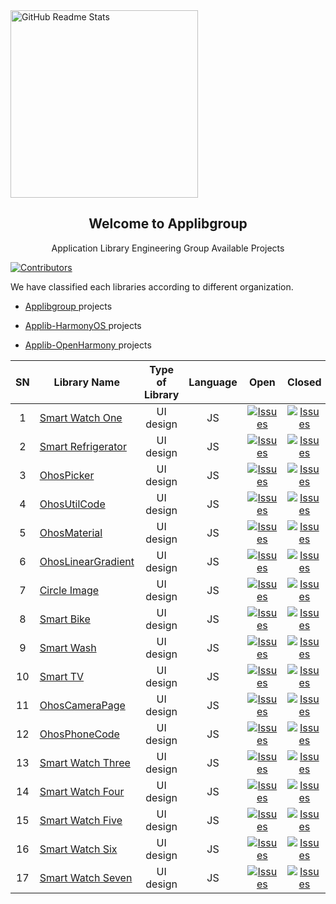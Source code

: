  <img width="300px" src="https://camo.githubusercontent.com/223670c984bbedad0cada8dbd3f392fb2b3453850a819fefe7440938c5592327/68747470733a2f2f6170706c696267726f75702e6769746875622e696f2f696d616765732f6170706c69625f6c6f676f2e706e67" align="center" alt="GitHub Readme Stats" />
 <h2 align="center">Welcome to Applibgroup</h2>
 <p align="center">Application Library Engineering Group Available Projects</p>
</p>

 <p><a href="https://github.com/applibgroup/"><img alt="Contributors" src="https://cauldron.io/project/6276/export/svg/git_contributors.svg" /></a></p>
</p>

<p>We have classified each libraries according to different organization. 

- <p><a href="https://github.com/applibgroup"> Applibgroup </a> projects </p>
- <p><a href="https://github.com/Applib-HarmonyOS"> Applib-HarmonyOS </a> projects </p>
- <p><a href="https://github.com/Applib-OpenHarmony"> Applib-OpenHarmony </a> projects </p>
</p>

SN|Library Name|Type of Library|Language|Open|Closed|Available Issues|
|:-:|-|:-:|:-:|:-:|:-:|:-:|
|1|[Smart Watch One](https://github.com/applibgroup/smart_watch_one)|UI design|JS|<a href="https://github.com/applibgroup/smart_watch_one/issues"><img alt="Issues" src="https://img.shields.io/github/issues/applibgroup/smart_watch_one" /></a>|<a href="https://github.com/applibgroup/smart_watch_one/issues"><img alt="Issues" src="https://img.shields.io/github/issues-closed/applibgroup/smart_watch_one?color=0088ff" /></a>|<a href="https://github.com/applibgroup/smart_watch_one/issues"><img alt="Issues" src="https://img.shields.io/github/issues-raw/applibgroup/smart_watch_one/available?label=available%20issues" /></a>|
|2|[Smart Refrigerator](https://github.com/Applib-HarmonyOS/smart_refrigerator)|UI design|JS|<a href="https://github.com/Applib-HarmonyOS/smart_refrigerator/issues"><img alt="Issues" src="https://img.shields.io/github/issues/Applib-HarmonyOS/smart_refrigerator" /></a>|<a href="https://github.com/Applib-HarmonyOS/smart_refrigerator/issues"><img alt="Issues" src="https://img.shields.io/github/issues-closed/Applib-HarmonyOS/smart_refrigerator?color=0088ff" /></a>|<a href="https://github.com/Applib-HarmonyOS/smart_refrigerator/issues"><img alt="Issues" src="https://img.shields.io/github/issues-raw/Applib-HarmonyOS/smart_refrigerator/available?label=available%20issues" /></a>|
|3|[OhosPicker](https://github.com/applibgroup/OHOSPicker)|UI design|JS|<a href="https://github.com/applibgroup/OHOSPicker/issues"><img alt="Issues" src="https://img.shields.io/github/issues/applibgroup/OHOSPicker" /></a>|<a href="https://github.com/applibgroup/OHOSPicker/issues"><img alt="Issues" src="https://img.shields.io/github/issues-closed/applibgroup/OHOSPicker?color=0088ff" /></a>|<a href="https://github.com/applibgroup/OHOSPicker/issues"><img alt="Issues" src="https://img.shields.io/github/issues-raw/applibgroup/OHOSPicker/available?label=available%20issues" /></a>|
|4|[OhosUtilCode](https://github.com/applibgroup/OHOSUtilCode)|UI design|JS|<a href="https://github.com/applibgroup/OHOSUtilCode/issues"><img alt="Issues" src="https://img.shields.io/github/issues/applibgroup/OHOSUtilCode" /></a>|<a href="https://github.com/applibgroup/OHOSUtilCode/issues"><img alt="Issues" src="https://img.shields.io/github/issues-closed/applibgroup/OHOSUtilCode?color=0088ff" /></a>|<a href="https://github.com/applibgroup/OHOSUtilCode/issues"><img alt="Issues" src="https://img.shields.io/github/issues-raw/applibgroup/OHOSUtilCode/available?label=available%20issues" /></a>|
|5|[OhosMaterial](https://github.com/applibgroup/OHOSMaterial)|UI design|JS|<a href="https://github.com/applibgroup/OHOSMaterial/issues"><img alt="Issues" src="https://img.shields.io/github/issues/applibgroup/OHOSMaterial" /></a>|<a href="https://github.com/applibgroup/OHOSMaterial/issues"><img alt="Issues" src="https://img.shields.io/github/issues-closed/applibgroup/OHOSMaterial?color=0088ff" /></a>|<a href="https://github.com/applibgroup/OHOSMaterial/issues"><img alt="Issues" src="https://img.shields.io/github/issues-raw/applibgroup/OHOSMaterial/available?label=available%20issues" /></a>|
|6|[OhosLinearGradient](https://github.com/applibgroup/ohos-linear-gradient)|UI design|JS|<a href="https://github.com/applibgroup/ohos-linear-gradient/issues"><img alt="Issues" src="https://img.shields.io/github/issues/applibgroup/ohos-linear-gradient" /></a>|<a href="https://github.com/applibgroup/ohos-linear-gradient/issues"><img alt="Issues" src="https://img.shields.io/github/issues-closed/applibgroup/ohos-linear-gradient?color=0088ff" /></a>|<a href="https://github.com/applibgroup/ohos-linear-gradient/issues"><img alt="Issues" src="https://img.shields.io/github/issues-raw/applibgroup/ohos-linear-gradient/available?label=available%20issues" /></a>|
|7|[Circle Image](https://github.com/Applib-OpenHarmony/CircleImage)|UI design|JS|<a href="https://github.com/Applib-OpenHarmony/CircleImage/issues"><img alt="Issues" src="https://img.shields.io/github/issues/Applib-OpenHarmony/CircleImage" /></a>|<a href="https://github.com/Applib-OpenHarmony/CircleImage/issues"><img alt="Issues" src="https://img.shields.io/github/issues-closed/Applib-OpenHarmony/CircleImage?color=0088ff" /></a>|<a href="https://github.com/Applib-OpenHarmony/CircleImage/issues"><img alt="Issues" src="https://img.shields.io/github/issues-raw/Applib-OpenHarmony/CircleImage/available?label=available%20issues" /></a>|
|8|[Smart Bike](https://github.com/Applib-OpenHarmony/SmartBike)|UI design|JS|<a href="https://github.com/Applib-OpenHarmony/SmartBike/issues"><img alt="Issues" src="https://img.shields.io/github/issues/Applib-OpenHarmony/SmartBike" /></a>|<a href="https://github.com/Applib-OpenHarmony/SmartBike/issues"><img alt="Issues" src="https://img.shields.io/github/issues-closed/Applib-OpenHarmony/SmartBike?color=0088ff" /></a>|<a href="https://github.com/Applib-OpenHarmony/SmartBike/issues"><img alt="Issues" src="https://img.shields.io/github/issues-raw/Applib-OpenHarmony/SmartBike/available?label=available%20issues" /></a>|
|9|[Smart Wash](https://github.com/applibgroup/smart_wash)|UI design|JS|<a href="https://github.com/applibgroup/smart_wash/issues"><img alt="Issues" src="https://img.shields.io/github/issues/applibgroup/smart_wash" /></a>|<a href="https://github.com/applibgroup/smart_wash/issues"><img alt="Issues" src="https://img.shields.io/github/issues-closed/applibgroup/smart_wash?color=0088ff" /></a>|<a href="https://github.com/applibgroup/smart_wash/issues"><img alt="Issues" src="https://img.shields.io/github/issues-raw/applibgroup/smart_wash/available?label=available%20issues" /></a>|
|10|[Smart TV](https://github.com/applibgroup/smart_tv)|UI design|JS|<a href="https://github.com/applibgroup/smart_tv/issues"><img alt="Issues" src="https://img.shields.io/github/issues/applibgroup/smart_tv" /></a>|<a href="https://github.com/applibgroup/smart_tv/issues"><img alt="Issues" src="https://img.shields.io/github/issues-closed/applibgroup/smart_tv?color=0088ff" /></a>|<a href="https://github.com/applibgroup/smart_tv/issues"><img alt="Issues" src="https://img.shields.io/github/issues-raw/applibgroup/smart_tv/available?label=available%20issues" /></a>|
|11|[OhosCameraPage](https://github.com/applibgroup/OHOS_camera_page)|UI design|JS|<a href="https://github.com/applibgroup/OHOS_camera_page/issues"><img alt="Issues" src="https://img.shields.io/github/issues/applibgroup/OHOS_camera_page" /></a>|<a href="https://github.com/applibgroup/OHOS_camera_page/issues"><img alt="Issues" src="https://img.shields.io/github/issues-closed/applibgroup/OHOS_camera_page?color=0088ff" /></a>|<a href="https://github.com/applibgroup/OHOS_camera_page/issues"><img alt="Issues" src="https://img.shields.io/github/issues-raw/applibgroup/OHOS_camera_page/available?label=available%20issues" /></a>|
|12|[OhosPhoneCode](https://github.com/applibgroup/OHOSPhoneCode)|UI design|JS|<a href="https://github.com/applibgroup/OHOSPhoneCode/issues"><img alt="Issues" src="https://img.shields.io/github/issues/applibgroup/OHOSPhoneCode" /></a>|<a href="https://github.com/applibgroup/OHOSPhoneCode/issues"><img alt="Issues" src="https://img.shields.io/github/issues-closed/applibgroup/OHOSPhoneCode?color=0088ff" /></a>|<a href="https://github.com/applibgroup/OHOSPhoneCode/issues"><img alt="Issues" src="https://img.shields.io/github/issues-raw/applibgroup/OHOSPhoneCode/available?label=available%20issues" /></a>|
|13|[Smart Watch Three](https://github.com/applibgroup/smart_watch_three)|UI design|JS|<a href="https://github.com/applibgroup/smart_watch_three/issues"><img alt="Issues" src="https://img.shields.io/github/issues/applibgroup/smart_watch_three" /></a>|<a href="https://github.com/applibgroup/smart_watch_three/issues"><img alt="Issues" src="https://img.shields.io/github/issues-closed/applibgroup/smart_watch_three?color=0088ff" /></a>|<a href="https://github.com/applibgroup/smart_watch_three/issues"><img alt="Issues" src="https://img.shields.io/github/issues-raw/applibgroup/smart_watch_three/available?label=available%20issues" /></a>|
|14|[Smart Watch Four](https://github.com/applibgroup/smart_watch_four)|UI design|JS|<a href="https://github.com/applibgroup/smart_watch_four/issues"><img alt="Issues" src="https://img.shields.io/github/issues/applibgroup/smart_watch_four" /></a>|<a href="https://github.com/applibgroup/smart_watch_four/issues"><img alt="Issues" src="https://img.shields.io/github/issues-closed/applibgroup/smart_watch_four?color=0088ff" /></a>|<a href="https://github.com/applibgroup/smart_watch_four/issues"><img alt="Issues" src="https://img.shields.io/github/issues-raw/applibgroup/smart_watch_four/available?label=available%20issues" /></a>|
|15|[Smart Watch Five](https://github.com/applibgroup/smart_watch_five)|UI design|JS|<a href="https://github.com/applibgroup/smart_watch_five/issues"><img alt="Issues" src="https://img.shields.io/github/issues/applibgroup/smart_watch_five" /></a>|<a href="https://github.com/applibgroup/smart_watch_five/issues"><img alt="Issues" src="https://img.shields.io/github/issues-closed/applibgroup/smart_watch_five?color=0088ff" /></a>|<a href="https://github.com/applibgroup/smart_watch_five/issues"><img alt="Issues" src="https://img.shields.io/github/issues-raw/applibgroup/smart_watch_five/available?label=available%20issues" /></a>|
|16|[Smart Watch Six](https://github.com/applibgroup/smart_watch_six)|UI design|JS|<a href="https://github.com/applibgroup/smart_watch_six/issues"><img alt="Issues" src="https://img.shields.io/github/issues/applibgroup/smart_watch_six" /></a>|<a href="https://github.com/applibgroup/smart_watch_six/issues"><img alt="Issues" src="https://img.shields.io/github/issues-closed/applibgroup/smart_watch_six?color=0088ff" /></a>|<a href="https://github.com/applibgroup/smart_watch_six/issues"><img alt="Issues" src="https://img.shields.io/github/issues-raw/applibgroup/smart_watch_six/available?label=available%20issues" /></a>|
|17|[Smart Watch Seven](https://github.com/applibgroup/smart_watch_seven)|UI design|JS|<a href="https://github.com/applibgroup/smart_watch_seven/issues"><img alt="Issues" src="https://img.shields.io/github/issues/applibgroup/smart_watch_seven" /></a>|<a href="https://github.com/applibgroup/smart_watch_seven/issues"><img alt="Issues" src="https://img.shields.io/github/issues-closed/applibgroup/smart_watch_seven?color=0088ff" /></a>|<a href="https://github.com/applibgroup/smart_watch_seven/issues"><img alt="Issues" src="https://img.shields.io/github/issues-raw/applibgroup/smart_watch_seven/available?label=available%20issues" /></a>|
